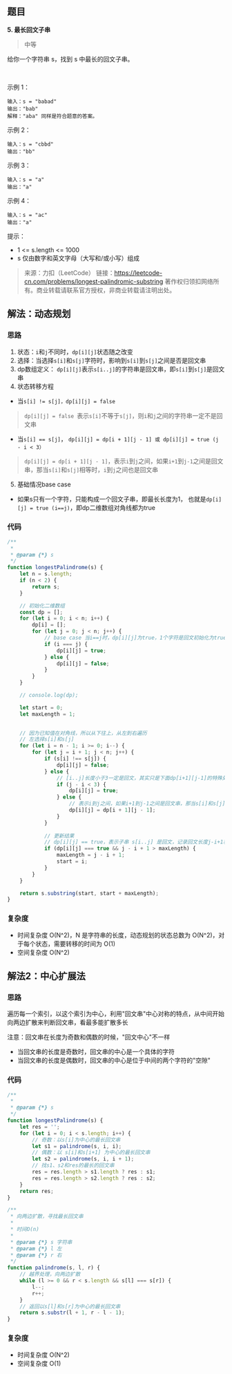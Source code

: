 ## 题目
**5. 最长回文子串**
>中等

给你一个字符串 s，找到 s 中最长的回文子串。

 

示例 1：
```
输入：s = "babad"
输出："bab"
解释："aba" 同样是符合题意的答案。
```
示例 2：
```
输入：s = "cbbd"
输出："bb"
```
示例 3：
```
输入：s = "a"
输出："a"
```
示例 4：
```
输入：s = "ac"
输出："a"
```

提示：

* 1 <= s.length <= 1000
* s 仅由数字和英文字母（大写和/或小写）组成


>来源：力扣（LeetCode）
链接：https://leetcode-cn.com/problems/longest-palindromic-substring
著作权归领扣网络所有。商业转载请联系官方授权，非商业转载请注明出处。
## 解法：动态规划
### 思路
1. 状态：`i`和`j`不同时，`dp[i][j]`状态随之改变
2. 选择：当选择`s[i]`和`s[j]`字符时，影响到`s[i]`到`s[j]`之间是否是回文串
3. dp数组定义：
`dp[i][j]`表示`s[i..j]`的字符串是回文串，即`s[i]`到`s[j]`是回文串
4. 状态转移方程
* 当`s[i] != s[j]，dp[i][j] = false `
>`dp[i][j] = false `表示`s[i]`不等于`s[j]`，则`i`和`j`之间的字符串一定不是回文串

* 当`s[i] == s[j]`， `dp[i][j] = dp[i + 1][j - 1] 或 dp[i][j] = true (j - i < 3）`

>`dp[i][j] = dp[i + 1][j - 1]`，表示`i`到`j`之间，如果`i+1`到`j-1`之间是回文串，那当`s[i]`和`s[j]`相等时，`i`到`j`之间也是回文串


5. 基础情况base case
* 如果s只有一个字符，只能构成一个回文子串，即最长长度为1，
也就是`dp[i][j] = true (i==j)`，即dp二维数组对角线都为true


### 代码
```javascript
/**
 * 
 * @param {*} s 
 */
function longestPalindrome(s) {
    let n = s.length;
    if (n < 2) {
        return s;
    }

    // 初始化二维数组
    const dp = [];
    for (let i = 0; i < n; i++) {
        dp[i] = [];
        for (let j = 0; j < n; j++) {
            // base case 当i==j时，dp[i][j]为true，1个字符是回文初始化为true，其他元素都初始化为false
            if (i === j) {
                dp[i][j] = true;
            } else {
                dp[i][j] = false;
            }
        }
    }

    // console.log(dp);

    let start = 0;
    let maxLength = 1;

    
    // 因为已知值在对角线，所以从下往上，从左到右遍历
    // 左选择s[i]和s[j]
    for (let i = n - 1; i >= 0; i--) {
        for (let j = i + 1; j < n; j++) {
            if (s[i] !== s[j]) {
                dp[i][j] = false;
            } else {
                // [i..j]长度小于3一定是回文，其实只是下面dp[i+1][j-1]的特殊处理
                if (j - i < 3) {
                    dp[i][j] = true;
                } else {
                    // 表示i到j之间，如果i+1到j-1之间是回文串，那当s[i]和s[j]相等时，i到j之间也是回文串    
                    dp[i][j] = dp[i + 1][j - 1];
                }
            }
            
            // 更新结果
            // dp[i][j] == true，表示子串 s[i..j] 是回文，记录回文长度j-i+1和起始位置
            if (dp[i][j] === true && j - i + 1 > maxLength) {
                maxLength = j - i + 1;
                start = i;
            }
        }
    }

    return s.substring(start, start + maxLength);
}
```


### 复杂度
* 时间复杂度 O(N^2)，N 是字符串的长度，动态规划的状态总数为 O(N^2)，对于每个状态，需要转移的时间为 O(1)
* 空间复杂度 O(N^2)

## 解法2：中心扩展法

### 思路
遍历每一个索引，以这个索引为中心，利用"回文串"中心对称的特点，从中间开始向两边扩散来判断回文串，看最多能扩散多长

注意：回文串在长度为奇数和偶数的时候，"回文中心"不一样
* 当回文串的长度是奇数时，回文串的中心是一个具体的字符
* 当回文串的长度是偶数时，回文串的中心是位于中间的两个字符的"空隙"

### 代码
```javascript
/**
 *
 * @param {*} s 
 */
function longestPalindrome(s) {
    let res = '';
    for (let i = 0; i < s.length; i++) {
        // 奇数：以s[i]为中心的最长回文串
        let s1 = palindrome(s, i, i);
        // 偶数：以 s[i]和s[i+1] 为中心的最长回文串
        let s2 = palindrome(s, i, i + 1);
        // 找s1、s2和res的最长的回文串
        res = res.length > s1.length ? res : s1;
        res = res.length > s2.length ? res : s2;
    }
    return res;
}

/**
 * 向两边扩散，寻找最长回文串
 * 
 * 时间O(n)
 *
 * @param {*} s 字符串
 * @param {*} l 左
 * @param {*} r 右
 */
function palindrome(s, l, r) {
    // 越界处理，向两边扩散
    while (l >= 0 && r < s.length && s[l] === s[r]) {
        l--;
        r++;
    }
    // 返回以s[l]和s[r]为中心的最长回文串
    return s.substr(l + 1, r - l - 1);
}
```

### 复杂度
* 时间复杂度 O(N^2)
* 空间复杂度 O(1)

